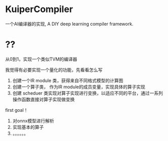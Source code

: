 # KuiperCompiler
一个AI编译器的实现, A DIY deep learning compiler framework.

# ??
从0到1，实现一个类似TVM的编译器

我觉得有必要实现一个量化的功能，先看看怎么写

1. 创建一个IR module 类，获得来自不同格式模型的计算图
2. 创建一个算子类， 作为IR module的成员变量，实现具体的算子实现
3. 创建 scheduer 类实现对算子实现进行变换，以适应不同的平台，通过一系列操作函数直接对算子实现做变换


first goal！
1. 对onnx模型进行解析
2. 实现基本的算子
3. 。。。。。。